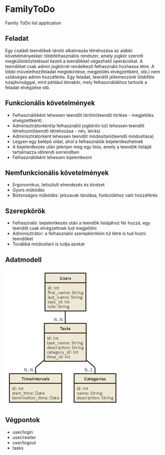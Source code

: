 # FamilyToDo
Family ToDo list application

## Feladat
Egy családi teendőkek tároló alkalmazás létrehozása az alábbi követelményekkel: többfelhasználós rendszer, amely jogkör szerinti megkülönböztetéssel kezeli a teendőkkel végezhető operációkat. A teendőket csak admin jogkörrel rendelkező felhasználó hozhassa létre. A többi művelethez(feladat megtekintése, megjelölés elvégzettként, stb.) nem szükséges admin hozzáférés. Egy feladat, teendőt jellemezzünk többféle tulajdonsággal, mint például témakör, mely felhasználókhoz tartozik a feladat elvégzése stb.

## Funkcionális követelmények
* Felhasználóként lehessen teendőt törölni(teendő törlése - megjelölés elvégzettként)
* Adminisztrátorként(a felhasználói jogkörön túl) lehessen teendőt létrehozni(teendő létrehozása - név, leírás)
* Adminisztrátorként lehessen teendőt módosítani(teendő módosítása)
* Legyen egy belépő oldal, ahol a felhasználók bejelentkezhetnek
* A bejelentkezés után jelenjen meg egy lista, amely a teendők listáját tartalmazza időrendi sorrendben
* Felhasználóként lehessen kijelentkezni

## Nemfunkcionális követelmények
* Ergonomikus, letisztult elrendezés és kinézet
* Gyors működés
* Biztonságos működés: jelszavak tárolása, funkciókhoz való hozzáférés

## Szerepkörök
* Felhasználó: bejelentkezés után a teendők listájához fér hozzá, egy teendőt csak elvégzettnek tud megjelölni
* Adminisztrátor: a felhasználói szerepkörökön túl létre is tud hozni teendőket
* Továbbá módosítani is tudja azokat

## Adatmodell
![alt text](database_structure.png)

## Végpontok
* user/login
* user/resiter
* user/logout
* tasks